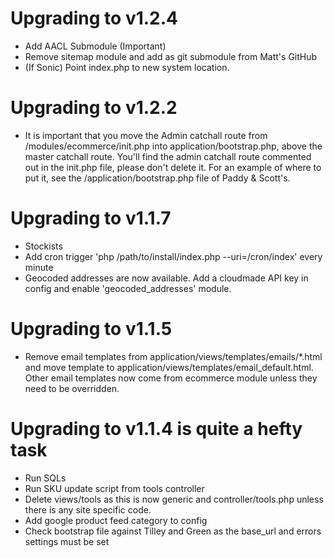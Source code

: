 # Upgrading to v1.2.4

- Add AACL Submodule (Important)
- Remove sitemap module and add as git submodule from Matt's GitHub
- (If Sonic) Point index.php to new system location.

# Upgrading to v1.2.2

- It is important that you move the Admin catchall route from /modules/ecommerce/init.php into application/bootstrap.php, above the master catchall route. You'll find the admin catchall route commented out in the init.php file, please don't delete it. For an example of where to put it, see the /application/bootstrap.php file of Paddy & Scott's.

# Upgrading to v1.1.7

- Stockists
- Add cron trigger 'php /path/to/install/index.php --uri=/cron/index' every minute
- Geocoded addresses are now available. Add a cloudmade API key in config and enable 'geocoded_addresses' module.

# Upgrading to v1.1.5

- Remove email templates from application/views/templates/emails/*.html and move template to application/views/templates/email_default.html. Other email templates now come from ecommerce module unless they need to be overridden.

# Upgrading to v1.1.4 is quite a hefty task

- Run SQLs
- Run SKU update script from tools controller
- Delete views/tools as this is now generic and controller/tools.php unless there is any site specific code.
- Add google product feed category to config
- Check bootstrap file against Tilley and Green as the base_url and errors settings must be set